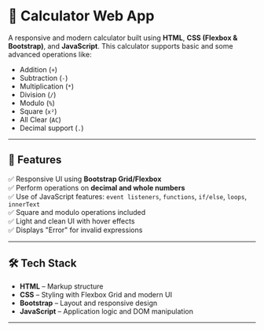 # 🧮 Calculator Web App

A responsive and modern calculator built using **HTML**, **CSS (Flexbox & Bootstrap)**, and **JavaScript**. This calculator supports basic and some advanced operations like:

- Addition (`+`)
- Subtraction (`-`)
- Multiplication (`*`)
- Division (`/`)
- Modulo (`%`)
- Square (`x²`)
- All Clear (`AC`)
- Decimal support (`.`)

---

## 🚀 Features

✅ Responsive UI using **Bootstrap Grid/Flexbox**  
✅ Perform operations on **decimal and whole numbers**  
✅ Use of JavaScript features: `event listeners`, `functions`, `if/else`, `loops`, `innerText`  
✅ Square and modulo operations included  
✅ Light and clean UI with hover effects  
✅ Displays "Error" for invalid expressions

---

## 🛠️ Tech Stack

- **HTML** – Markup structure
- **CSS** – Styling with Flexbox Grid and modern UI
- **Bootstrap** – Layout and responsive design
- **JavaScript** – Application logic and DOM manipulation

---
